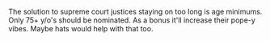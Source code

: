 The solution to supreme court justices staying on too long is age minimums. Only 75+ y/o's should be nominated. As a bonus it'll increase their pope-y vibes. Maybe hats would help with that too.

